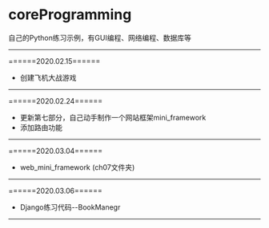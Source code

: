 # coreProgramming
自己的Python练习示例，有GUI编程、网络编程、数据库等
***
======2020.02.15======

+ 创建飞机大战游戏

***
======2020.02.24======

+ 更新第七部分，自己动手制作一个网站框架mini_framework
+ 添加路由功能

***
======2020.03.04======

+ web_mini_framework (ch07文件夹)

****
======2020.03.06======

+ Django练习代码--BookManegr

****
